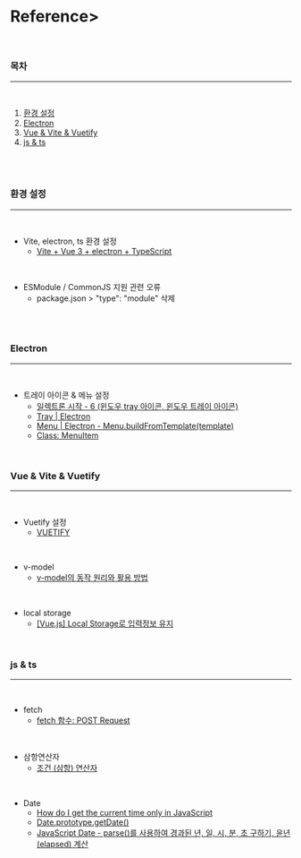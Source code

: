 # Reference>

<br>

### 목차
---

<br>

1. [환경 설정](#환경-설정)
2. [Electron](#electron)
3. [Vue & Vite & Vuetify](#vue--vite--vuetify)
4. [js & ts](#js--ts)

<br>
<br>

### 환경 설정
---

<br>

- Vite, electron, ts 환경 설정
    - [Vite + Vue 3 + electron + TypeScript](https://dev.to/brojenuel/vite-vue-3-electron-5h4o)

<br>

- ESModule / CommonJS 지원 관련 오류
    - package.json > "type": "module" 삭제

<br>
<br>

### Electron
---

<br>

- 트레이 아이콘 & 메뉴 설정
    - [일렉트론 시작 - 6 (윈도우 tray 아이콘, 윈도우 트레이 아이콘)](https://lts0606.tistory.com/348)
    - [Tray | Electron](https://www.electronjs.org/docs/latest/api/tray)
    - [Menu | Electron - Menu.buildFromTemplate(template)](https://www.electronjs.org/docs/latest/api/menu#menubuildfromtemplatetemplate)
    - [Class: MenuItem](https://www.electronjs.org/docs/latest/api/menu-item)

<br>

### Vue & Vite & Vuetify
---

<br>

- Vuetify 설정
    - [VUETIFY](https://v15.vuetifyjs.com/ko/getting-started/quick-start/)

<br>

- v-model
    - [v-model의 동작 원리와 활용 방법](https://joshua1988.github.io/web-development/vuejs/v-model-usage/)

<br>

- local storage
    - [[Vue.js] Local Storage로 입력정보 유지](https://be-a-weapon.tistory.com/151)

<br>

### js & ts
---

<br>

- fetch
    - [fetch 함수: POST Request](https://velog.io/@seoltang/fetch-POST-Request)

<br>

- 삼항연산자
    - [조건 (삼항) 연산자](https://developer.mozilla.org/ko/docs/Web/JavaScript/Reference/Operators/Conditional_Operator)

<br>

- Date
    - [How do I get the current time only in JavaScript](https://stackoverflow.com/questions/10599148/how-do-i-get-the-current-time-only-in-javascript)
    - [Date.prototype.getDate()](https://developer.mozilla.org/en-US/docs/Web/JavaScript/Reference/Global_Objects/Date/getDate)
    - [JavaScript Date - parse()를 사용하여 경과된 년, 일, 시, 분, 초 구하기, 윤년(elapsed) 계산](https://carrotweb.tistory.com/161)

<br>